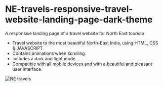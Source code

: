 
# NE-travels-responsive-travel-website-landing-page-dark-theme
A responsive landing page of a travel website for North East tourism 
- Travel website to the most beautiful North-East India, using HTML, CSS & JAVASCRIPT.
- Contains animations when scrolling.
- Includes a dark and light mode.
- Compatible with all mobile devices and with a beautiful and pleasant user interface.


![NE travels](https://user-images.githubusercontent.com/99405820/179449655-85d66ebe-bbc1-4faf-9a04-8b36a32ff21f.png)
